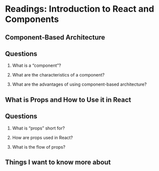 # Readings: Introduction to React and Components

## Component-Based Architecture

## Questions 

1. What is a “component”?

2. What are the characteristics of a component?

3. What are the advantages of using component-based architecture?

## What is Props and How to Use it in React

## Questions 

1. What is “props” short for?

2. How are props used in React?

3. What is the flow of props?

## Things I want to know more about